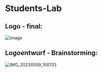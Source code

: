 # Students-Lab
## Logo - final:
![image](https://user-images.githubusercontent.com/114980414/237034864-1dbca7ad-7f55-4c80-9167-cf73b7d560d8.png)
## Logoentwurf - Brainstorming:
![IMG_20230509_100133](https://user-images.githubusercontent.com/114980414/237033797-18e1ca66-86f3-4f73-ad6c-ef8e4ba186c7.jpg)
